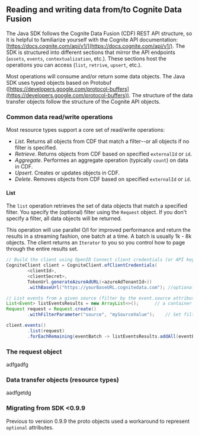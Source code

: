 ## Reading and writing data from/to Cognite Data Fusion

The Java SDK follows the Cognite Data Fusion (CDF) REST API structure, so it is helpful to familiarize yourself with 
the Cognite API documentation: [https://docs.cognite.com/api/v1/](https://docs.cognite.com/api/v1/). The SDK is 
structured into different sections that mirror the API endpoints (`assets`, `events`, `contextualization`, etc.). These 
sections host the operations you can access (`list`, `retrive`, `upsert`, etc.). 

Most operations will consume and/or return some data objects. The Java SDK uses typed objects based on Protobuf 
([https://developers.google.com/protocol-buffers](https://developers.google.com/protocol-buffers)). The structure 
of the data transfer objects follow the structure of the Cognite API objects. 

### Common data read/write operations

Most resource types support a core set of read/write operations:
- _List_. Returns all objects from CDF that match a filter--or all objects if no filter is specified.
- _Retrieve_. Returns objects from CDF based on specified `externalId` or `id`.
- _Aggregate_. Performes an aggregate operation (typically `count`) on data in CDF. 
- _Upsert_. Creates or updates objects in CDF.
- _Delete_. Removes objects from CDF based on specified `externalId` or `id`.

#### List

The `list` operation retrieves the set of data objects that match a specified filter. You specify the (optional) filter 
using the `Request` object.  If you don't specify a filter, all data objects will be returned. 

This operation will use parallel O/I for improved performance and return the results in a streaming fashion, 
one batch at a time. A batch is usually 1k - 8k objects. The client returns an `Iterator` to you so you control 
how to page through the entire results set. 

```java
// Build the client using OpenID Connect client credentials (or API key)
CogniteClient client = CogniteClient.ofClientCredentials(
        <clientId>,
        <clientSecret>,
        TokenUrl.generateAzureAdURL(<azureAdTenantId>))
        .withBaseUrl("https://yourBaseURL.cognitedata.com"); //optional parameter

// List events from a given source (filter by the event.source attribute)
List<Event> listEventsResults = new ArrayList<>();      // a container to host the results.
Request request = Request.create()
        .withFilterParameter("source", "mySourceValue");    // Set filter on attribute "source" to match the value "mySourceValue"

client.events()
        .list(request)    
        .forEachRemaining(eventBatch -> listEventsResults.addAll(eventBatch));        //results are read in batches
```


### The request object

adfgadfg

### Data transfer objects (resource types)

aadfgetdg

### Migrating from SDK <0.9.9

Previous to version 0.9.9 the proto objects used a workaround to represent `optional` attributes. 